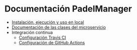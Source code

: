 # Documentación PadelManager
* [Instalación, ejecución y uso en local](https://github.com/ruanete/PadelManager/tree/master/doc/instalacion_ejecucion.md)
* [Documentación de las clases del microservicio](https://github.com/ruanete/PadelManager/tree/master/doc/clases.md)
* Integración continua
  * [Configuración Travis CI](https://github.com/ruanete/PadelManager/tree/master/doc/travis.md)
  * [Configuración de GitHub Actions](https://github.com/ruanete/PadelManager/tree/master/doc/github_actions.md)
